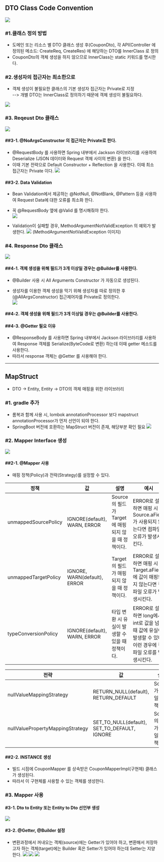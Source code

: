 ## DTO Class Code Convention

![](./001.PNG)

### #1.클래스 정의 방법
 - 도메인 또는 리소스 별 DTO 클래스 생성 후(CouponDto), 각 API(Controller 에 정의된 메소드: CreateReq, CreateRes) 에 해당하는 DTO를 InnerClass 로 정의
 - CouponDto의 객체 생성을 하지 않으므로 InnerClass는 static 키워드를 명시한다.

### #2.생성자의 접근자는 최소한으로
 - 객체 생성이 불필요한 클래스의 기본 생성자 접근자는 Private로 지정  
  --> 개별 DTO는 InnerClass로 정의하기 때문에 객체 생성이 불필요하다.  
 
![](./002.PNG)

### #3. Reqeust Dto 클래스
![](./003.PNG)

#### ##3-1. @NoArgsConstructor 의 접근자는 Private로 한다.
 - @RequestBody 를 사용하면 Spring 내부에서 Jackson 라이브러리를 사용하여 Deserialize (JSON 데이터와 Request 객체 사이의 변환) 을 한다.
 - 이때 기본 전략으로 Default Constructor + Reflection 을 사용한다. 이때 최소 접근자는 Private 이다.
![](./004.PNG)

#### ##3-2. Data Validation
 - Bean Validation에서 제공하는 @NotNull, @NotBlank, @Pattern 등을 사용하여 Request Data에 대한 오류를 최소화 한다.
 
 - 꼭 @RequestBody 옆에 @Valid 를 명시해줘야 한다.  
![](./005.PNG)  
 
 
 - Validation이 실패할 경우, MethodArgumentNotValidException 의 예외가 발생한다.
![](./007.PNG)
(MethodArgumentNotValidException  이미지)


### #4. Response Dto 클래스
![](./008.PNG)

#### ##4-1. 객체 생성을 위해 필드가 3개 이상일 경우는 @Builder를 사용한다.
 - @Builder 사용 시 All Arguments Constructor 가 자동으로 생성된다.  
 
 - 생성자를 이용한 객체 생성을 막기 위해 생성자를 따로 정의한 후(@AllArgsConstructor) 접근제어자를 Private로 정의한다.  
![](./009.PNG)

#### ##4-2. 객체 생성을 위해 필드가 3개 이상일 경우는 @Builder를 사용한다.

#### ##4-3. @Getter 필요 이유
 - @ResponseBody 를 사용하면 Spring 내부에서 Jackson 라이브러리를 사용하여 Response 객체를 Serialize(ByteCode로 변환) 하는데 이때 getter 메소드를 사용한다.  
 - 따라서 response 객체는 @Getter 를 사용해야 한다.


<hr>


## MapStruct
- DTO -> Entity, Entity -> DTO의 객체 매핑을 위한 라이브러리


### #1. gradle 추가
- 롬복과 함께 사용 시, lombok annotationProcessor 보다 mapstruct annotationProcessor가 먼저 선언이 되야 한다.
- SpringBoot 버전에 호환하는 MapStruct 버전이 존재, 해당부분 확인 필요
![](./010.PNG)

### #2. Mapper Interface 생성
![](./011.PNG)

#### ##2-1. @Mapper 사용
- 매핑 정책(Policy)과 전략(Strategy)를 설정할 수 있다.  

| 정책 | 값 | 설명 |예시|
|------|----|------|----|
| unmappedSourcePolicy | IGNORE(default), WARN, ERROR | Source의 필드가 Target에 매핑되지 않을 때 정책이다. | ERROR로 설정하면 매핑 시 Source.aField가 사용되지 않는다면 컴파일 오류가 발생시킨다. |
| unmappedTargetPolicy | IGNORE, WARN(default), ERROR | Target의 필드가 매핑되지 않을 때 정책이다. | ERROR로 설정하면 매핑 시 Target.aField에 값이 매핑되지 않는다면 컴파일 오류가 발생시킨다. |
| typeConversionPolicy | IGNORE(default), WARN, ERROR | 타입 변환 시 유실이 발생할 수 있을 때 정책이다. | ERROR로 설정하면 long에서 int로 값을 넘길 때 값에 유실이 발생할 수 있다. 이런 경우에 컴파일 오류를 발생시킨다. |


| 전략 | 값 | 설명 |
|------|----|------|
| nullValueMappingStrategy | RETURN_NULL(default), RETURN_DEFAULT | Source가 null일 때 정책이다. |
| nullValuePropertyMappingStrategy | SET_TO_NULL(default), SET_TO_DEFAULT, IGNORE | Source의 필드가 null일 때 정책이다. |


#### ##2-2. INSTANCE 생성  
- 빌드 시점에 CouponMapper 를 상속받은 CouponMapperImpl(구현체) 클래스가 생성된다.
- 따라서 이 구현체를 사용할 수 있는 객체를 생성한다.

### #3. Mapper 사용

#### #3-1. Dto to Entity 또는 Entity to Dto 선언부 생성
![](./012.PNG)

#### #3-2. @Getter, @Builder 설정
 - 변환과정에서 꺼내오는 객체(source)에는 Getter가 있어야 하고, 변환해서 저장하고자 하는 객체(target)에는 Builder 혹은 Setter가 있어야 하는데 Setter는 지양한다.
![](./013.PNG)
![](./014.PNG)
![](./015.PNG)
